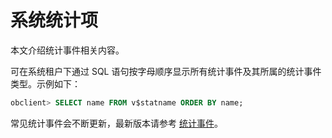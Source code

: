 # 系统统计项

本文介绍统计事件相关内容。

可在系统租户下通过 SQL 语句按字母顺序显示所有统计事件及其所属的统计事件类型。示例如下：

```sql
obclient> SELECT name FROM v$statname ORDER BY name;
```

常见统计事件会不断更新，最新版本请参考 [统计事件](../../../../5.administrator-guide/9.performance-tuning-guide/2.performance-related-tools/2.Internal-table/1.gv-sysstat.md)。
